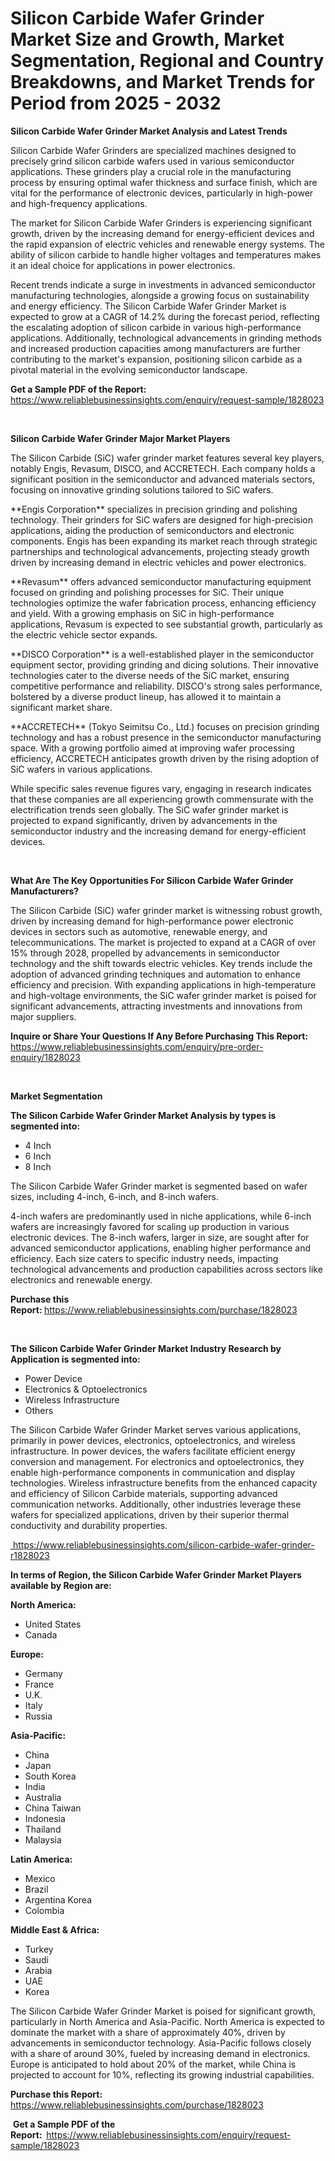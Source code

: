 <p><h1>Silicon Carbide Wafer Grinder Market Size and Growth, Market Segmentation, Regional and Country Breakdowns, and Market Trends for Period from 2025 -  2032</h1></p><p><strong>Silicon Carbide Wafer Grinder Market Analysis and Latest Trends</strong></p>
<p><p>Silicon Carbide Wafer Grinders are specialized machines designed to precisely grind silicon carbide wafers used in various semiconductor applications. These grinders play a crucial role in the manufacturing process by ensuring optimal wafer thickness and surface finish, which are vital for the performance of electronic devices, particularly in high-power and high-frequency applications.</p><p>The market for Silicon Carbide Wafer Grinders is experiencing significant growth, driven by the increasing demand for energy-efficient devices and the rapid expansion of electric vehicles and renewable energy systems. The ability of silicon carbide to handle higher voltages and temperatures makes it an ideal choice for applications in power electronics.</p><p>Recent trends indicate a surge in investments in advanced semiconductor manufacturing technologies, alongside a growing focus on sustainability and energy efficiency. The Silicon Carbide Wafer Grinder Market is expected to grow at a CAGR of 14.2% during the forecast period, reflecting the escalating adoption of silicon carbide in various high-performance applications. Additionally, technological advancements in grinding methods and increased production capacities among manufacturers are further contributing to the market's expansion, positioning silicon carbide as a pivotal material in the evolving semiconductor landscape.</p></p>
<p><strong>Get a Sample PDF of the Report:&nbsp;</strong> <a href="https://www.reliablebusinessinsights.com/enquiry/request-sample/1828023?utm_campaign=2306&utm_medium=2&utm_source=Github&utm_content=ia&utm_term=16042025&utm_id=silicon-carbide-wafer-grinder">https://www.reliablebusinessinsights.com/enquiry/request-sample/1828023</a></p>
<p>&nbsp;</p>
<p><strong>Silicon Carbide Wafer Grinder Major Market Players</strong></p>
<p><p>The Silicon Carbide (SiC) wafer grinder market features several key players, notably Engis, Revasum, DISCO, and ACCRETECH. Each company holds a significant position in the semiconductor and advanced materials sectors, focusing on innovative grinding solutions tailored to SiC wafers.</p><p>**Engis Corporation** specializes in precision grinding and polishing technology. Their grinders for SiC wafers are designed for high-precision applications, aiding the production of semiconductors and electronic components. Engis has been expanding its market reach through strategic partnerships and technological advancements, projecting steady growth driven by increasing demand in electric vehicles and power electronics.</p><p>**Revasum** offers advanced semiconductor manufacturing equipment focused on grinding and polishing processes for SiC. Their unique technologies optimize the wafer fabrication process, enhancing efficiency and yield. With a growing emphasis on SiC in high-performance applications, Revasum is expected to see substantial growth, particularly as the electric vehicle sector expands.</p><p>**DISCO Corporation** is a well-established player in the semiconductor equipment sector, providing grinding and dicing solutions. Their innovative technologies cater to the diverse needs of the SiC market, ensuring competitive performance and reliability. DISCO's strong sales performance, bolstered by a diverse product lineup, has allowed it to maintain a significant market share.</p><p>**ACCRETECH** (Tokyo Seimitsu Co., Ltd.) focuses on precision grinding technology and has a robust presence in the semiconductor manufacturing space. With a growing portfolio aimed at improving wafer processing efficiency, ACCRETECH anticipates growth driven by the rising adoption of SiC wafers in various applications.</p><p>While specific sales revenue figures vary, engaging in research indicates that these companies are all experiencing growth commensurate with the electrification trends seen globally. The SiC wafer grinder market is projected to expand significantly, driven by advancements in the semiconductor industry and the increasing demand for energy-efficient devices.</p></p>
<p>&nbsp;</p>
<p><strong>What Are The Key Opportunities For Silicon Carbide Wafer Grinder Manufacturers?</strong></p>
<p><p>The Silicon Carbide (SiC) wafer grinder market is witnessing robust growth, driven by increasing demand for high-performance power electronic devices in sectors such as automotive, renewable energy, and telecommunications. The market is projected to expand at a CAGR of over 15% through 2028, propelled by advancements in semiconductor technology and the shift towards electric vehicles. Key trends include the adoption of advanced grinding techniques and automation to enhance efficiency and precision. With expanding applications in high-temperature and high-voltage environments, the SiC wafer grinder market is poised for significant advancements, attracting investments and innovations from major suppliers.</p></p>
<p><strong>Inquire or Share Your Questions If Any Before Purchasing This Report:</strong> <a href="https://www.reliablebusinessinsights.com/enquiry/pre-order-enquiry/1828023?utm_campaign=2306&utm_medium=2&utm_source=Github&utm_content=ia&utm_term=16042025&utm_id=silicon-carbide-wafer-grinder">https://www.reliablebusinessinsights.com/enquiry/pre-order-enquiry/1828023</a></p>
<p>&nbsp;</p>
<p><strong>Market Segmentation</strong></p>
<p><strong>The Silicon Carbide Wafer Grinder Market Analysis by types is segmented into:</strong></p>
<p><ul><li>4 Inch</li><li>6 Inch</li><li>8 Inch</li></ul></p>
<p><p>The Silicon Carbide Wafer Grinder market is segmented based on wafer sizes, including 4-inch, 6-inch, and 8-inch wafers. </p><p>4-inch wafers are predominantly used in niche applications, while 6-inch wafers are increasingly favored for scaling up production in various electronic devices. The 8-inch wafers, larger in size, are sought after for advanced semiconductor applications, enabling higher performance and efficiency. Each size caters to specific industry needs, impacting technological advancements and production capabilities across sectors like electronics and renewable energy.</p></p>
<p><strong>Purchase this Report:&nbsp;</strong><a href="https://www.reliablebusinessinsights.com/purchase/1828023?utm_campaign=2306&utm_medium=2&utm_source=Github&utm_content=ia&utm_term=16042025&utm_id=silicon-carbide-wafer-grinder">https://www.reliablebusinessinsights.com/purchase/1828023</a></p>
<p>&nbsp;</p>
<p><strong>The Silicon Carbide Wafer Grinder Market Industry Research by Application is segmented into:</strong></p>
<p><ul><li>Power Device</li><li>Electronics & Optoelectronics</li><li>Wireless Infrastructure</li><li>Others</li></ul></p>
<p><p>The Silicon Carbide Wafer Grinder Market serves various applications, primarily in power devices, electronics, optoelectronics, and wireless infrastructure. In power devices, the wafers facilitate efficient energy conversion and management. For electronics and optoelectronics, they enable high-performance components in communication and display technologies. Wireless infrastructure benefits from the enhanced capacity and efficiency of Silicon Carbide materials, supporting advanced communication networks. Additionally, other industries leverage these wafers for specialized applications, driven by their superior thermal conductivity and durability properties.</p></p>
<p><a href="https://www.reliablebusinessinsights.com/silicon-carbide-wafer-grinder-r1828023?utm_campaign=2306&utm_medium=2&utm_source=Github&utm_content=ia&utm_term=16042025&utm_id=silicon-carbide-wafer-grinder">&nbsp;https://www.reliablebusinessinsights.com/silicon-carbide-wafer-grinder-r1828023</a></p>
<p><strong>In terms of Region, the Silicon Carbide Wafer Grinder Market Players available by Region are:</strong></p>
<p>
    <p> <strong> North America: </strong>
        <ul>
            <li>United States</li>
            <li>Canada</li>
        </ul>
        </p> 
    <p> <strong> Europe: </strong>
        <ul>
            <li>Germany</li>
            <li>France</li>
            <li>U.K.</li>
            <li>Italy</li>
            <li>Russia</li>
        </ul>
        </p> 
    <p> <strong> Asia-Pacific: </strong>
        <ul>
            <li>China</li>
            <li>Japan</li>
            <li>South Korea</li>
            <li>India</li>
            <li>Australia</li>
            <li>China Taiwan</li>
            <li>Indonesia</li>
            <li>Thailand</li>
            <li>Malaysia</li>
        </ul>
        </p> 
    <p> <strong> Latin America: </strong>
        <ul>
            <li>Mexico</li>
            <li>Brazil</li>
            <li>Argentina Korea</li>
            <li>Colombia</li>
        </ul>
        </p> 
    <p> <strong> Middle East & Africa: </strong>
        <ul>
            <li>Turkey</li>
            <li>Saudi</li>
            <li>Arabia</li>
            <li>UAE</li>
            <li>Korea</li>
        </ul>
    </p>
    </p>
<p><p>The Silicon Carbide Wafer Grinder Market is poised for significant growth, particularly in North America and Asia-Pacific. North America is expected to dominate the market with a share of approximately 40%, driven by advancements in semiconductor technology. Asia-Pacific follows closely with a share of around 30%, fueled by increasing demand in electronics. Europe is anticipated to hold about 20% of the market, while China is projected to account for 10%, reflecting its growing industrial capabilities.</p></p>
<p><strong>Purchase this Report: </strong><a href="https://www.reliablebusinessinsights.com/purchase/1828023?utm_campaign=2306&utm_medium=2&utm_source=Github&utm_content=ia&utm_term=16042025&utm_id=silicon-carbide-wafer-grinder">https://www.reliablebusinessinsights.com/purchase/1828023</a></p>
<p>&nbsp;<strong>Get a Sample PDF of the Report:&nbsp;&nbsp;</strong><a href="https://www.reliablebusinessinsights.com/enquiry/request-sample/1828023?utm_campaign=2306&utm_medium=2&utm_source=Github&utm_content=ia&utm_term=16042025&utm_id=silicon-carbide-wafer-grinder">https://www.reliablebusinessinsights.com/enquiry/request-sample/1828023</a></p>
<p><strong></strong></p>
<p><p></p><p></p><p></p></p>
